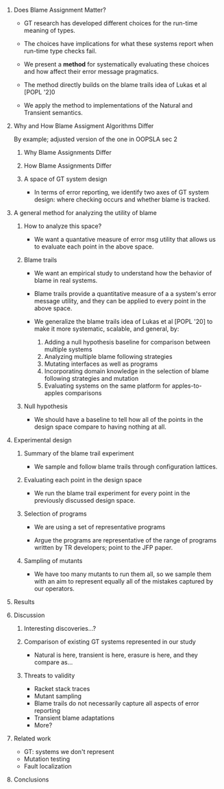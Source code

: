 1. Does Blame Assignment Matter?

   - GT research has developed different choices for the run-time
     meaning of types.

   - The choices have implications for what these systems report when
     run-time type checks fail.

   - We present a **method** for systematically evaluating these
     choices and how affect their error message pragmatics.

   - The method directly builds on the blame trails idea of Lukas et al [POPL '2]0

   - We apply the method to implementations of the Natural and Transient semantics. 

2. Why and How Blame Assigment Algorithms Differ

   By example; adjusted version of the one in OOPSLA sec 2

   1. Why Blame Assignments Differ

   2. How Blame Assignments Differ

   3. A space of GT system design

      - In terms of error reporting, we identify two axes of GT system
        design: where checking occurs and whether blame is tracked.

3. A general method for analyzing the utility of blame

   1. How to analyze this space?
   
      - We want a quantative measure of error msg utility that allows
        us to evaluate each point in the above space.

   2. Blame trails
   
      - We want an empirical study to understand how the behavior of blame
        in real systems.

      - Blame trails provide a quantitative measure of a a system's
        error message utility, and they can be applied to every point
        in the above space.

      - We generalize the blame trails idea of Lukas et al [POPL '20] to make it
        more systematic, scalable, and general, by:
        1. Adding a null hypothesis baseline for comparison between multiple systems
        2. Analyzing multiple blame following strategies
        3. Mutating interfaces as well as programs
        4. Incorporating domain knowledge in the selection of blame following
           strategies and mutation
        5. Evaluating systems on the same platform for apples-to-apples comparisons

   3. Null hypothesis

      - We should have a baseline to tell how all of the points in the
        design space compare to having nothing at all.

4. Experimental design

   1. Summary of the blame trail experiment

      - We sample and follow blame trails through configuration
        lattices.

   2. Evaluating each point in the design space

      - We run the blame trail experiment for every point in the
        previously discussed design space.

   3. Selection of programs

      - We are using a set of representative programs

      - Argue the programs are representative of the range of programs
        written by TR developers; point to the JFP paper.

   4. Sampling of mutants

      - We have too many mutants to run them all, so we sample them
        with an aim to represent equally all of the mistakes captured
        by our operators.

5. Results 

6. Discussion

   1. Interesting discoveries...?

   2. Comparison of existing GT systems represented in our study

      - Natural is here, transient is here, erasure is here, and they
        compare as...

   3. Threats to validity

      - Racket stack traces
      - Mutant sampling
      - Blame trails do not necessarily capture all aspects of error reporting
      - Transient blame adaptations
      - More?

7. Related work

   - GT: systems we don't represent
   - Mutation testing
   - Fault localization

8. Conclusions


